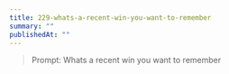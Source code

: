 ```yaml
---
title: 229-whats-a-recent-win-you-want-to-remember
summary: ""
publishedAt: ""
---
```


> Prompt: Whats a recent win you want to remember

